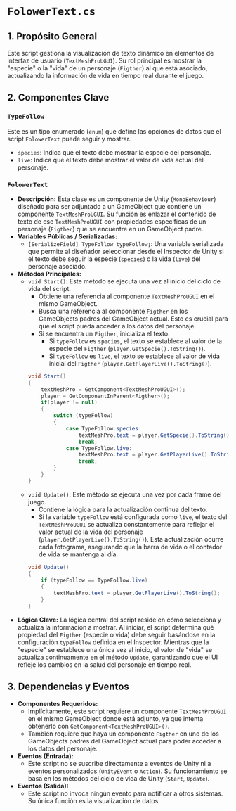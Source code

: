 # `FolowerText.cs`

## 1. Propósito General
Este script gestiona la visualización de texto dinámico en elementos de interfaz de usuario (`TextMeshProUGUI`). Su rol principal es mostrar la "especie" o la "vida" de un personaje (`Figther`) al que está asociado, actualizando la información de vida en tiempo real durante el juego.

## 2. Componentes Clave

### `TypeFollow`
Este es un tipo enumerado (`enum`) que define las opciones de datos que el script `FolowerText` puede seguir y mostrar.
*   `species`: Indica que el texto debe mostrar la especie del personaje.
*   `live`: Indica que el texto debe mostrar el valor de vida actual del personaje.

### `FolowerText`
- **Descripción:** Esta clase es un componente de Unity (`MonoBehaviour`) diseñado para ser adjuntado a un GameObject que contiene un componente `TextMeshProUGUI`. Su función es enlazar el contenido de texto de ese `TextMeshProUGUI` con propiedades específicas de un personaje (`Figther`) que se encuentre en un GameObject padre.
- **Variables Públicas / Serializadas:**
    - `[SerializeField] TypeFollow typeFollow;`: Una variable serializada que permite al diseñador seleccionar desde el Inspector de Unity si el texto debe seguir la especie (`species`) o la vida (`live`) del personaje asociado.
- **Métodos Principales:**
    - `void Start()`: Este método se ejecuta una vez al inicio del ciclo de vida del script.
        -   Obtiene una referencia al componente `TextMeshProUGUI` en el mismo GameObject.
        -   Busca una referencia al componente `Figther` en los GameObjects padres del GameObject actual. Esto es crucial para que el script pueda acceder a los datos del personaje.
        -   Si se encuentra un `Figther`, inicializa el texto:
            -   Si `typeFollow` es `species`, el texto se establece al valor de la especie del `Figther` (`player.GetSpecie().ToString()`).
            -   Si `typeFollow` es `live`, el texto se establece al valor de vida inicial del `Figther` (`player.GetPlayerLive().ToString()`).
        ```csharp
        void Start()
        {
            textMeshPro = GetComponent<TextMeshProUGUI>();
            player = GetComponentInParent<Figther>();
            if(player != null)
            {
                switch (typeFollow)
                {
                    case TypeFollow.species:
                        textMeshPro.text = player.GetSpecie().ToString();
                        break;
                    case TypeFollow.live:
                        textMeshPro.text = player.GetPlayerLive().ToString();
                        break;
                }
            }
        }
        ```
    - `void Update()`: Este método se ejecuta una vez por cada frame del juego.
        -   Contiene la lógica para la actualización continua del texto.
        -   Si la variable `typeFollow` está configurada como `live`, el texto del `TextMeshProUGUI` se actualiza constantemente para reflejar el valor actual de la vida del personaje (`player.GetPlayerLive().ToString()`). Esta actualización ocurre cada fotograma, asegurando que la barra de vida o el contador de vida se mantenga al día.
        ```csharp
        void Update()
        {
            if (typeFollow == TypeFollow.live)
            {
                textMeshPro.text = player.GetPlayerLive().ToString();
            }
        }
        ```
- **Lógica Clave:**
    La lógica central del script reside en cómo selecciona y actualiza la información a mostrar. Al iniciar, el script determina qué propiedad del `Figther` (especie o vida) debe seguir basándose en la configuración `typeFollow` definida en el Inspector. Mientras que la "especie" se establece una única vez al inicio, el valor de "vida" se actualiza continuamente en el método `Update`, garantizando que el UI refleje los cambios en la salud del personaje en tiempo real.

## 3. Dependencias y Eventos
- **Componentes Requeridos:**
    -   Implícitamente, este script requiere un componente `TextMeshProUGUI` en el mismo GameObject donde está adjunto, ya que intenta obtenerlo con `GetComponent<TextMeshProUGUI>()`.
    -   También requiere que haya un componente `Figther` en uno de los GameObjects padres del GameObject actual para poder acceder a los datos del personaje.
- **Eventos (Entrada):**
    -   Este script no se suscribe directamente a eventos de Unity ni a eventos personalizados (`UnityEvent` o `Action`). Su funcionamiento se basa en los métodos del ciclo de vida de Unity (`Start`, `Update`).
- **Eventos (Salida):**
    -   Este script no invoca ningún evento para notificar a otros sistemas. Su única función es la visualización de datos.